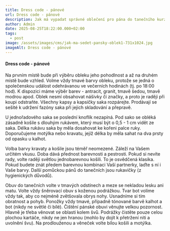 ```yaml
---
title: Dress code - pánové
url: Dress code - pánové
description: Jak má vypadat správné oblečení pro pána do tanečního kurzu
author: Admin
date: 2025-08-25T18:22:00.000+02:00
tags:
  - post
image: /assets/images/cms/jak-ma-sedet-pansky-oblek1-731x1024.jpg
imageAlt: Dress code - pánové
---
```

#### Dress code - pánové

Na prvním místě bude při výběru obleku jeho pohodlnost a až na druhém místě bude vzhled. Volme vždy tmavé barvy obleku, protože se jedná o společenskou událost odehrávanou ve večerních hodinách (tj. po 18:00 hod). K dispozici máme výběr barev - antracit, granit, tmavě šedou, tmavě modrou apod. Oblek nesmí obsahovat nášivky či značky, a proto je raději při koupi odstraňte. Všechny kapsy a kapsičky saka rozpárejte. Prodávají se sešité k udržení fazóny saka při jejich skladování a přepravě.

U jednořadového saka se poslední knoflík nezapíná. Pod sako se obléká zásadně košile s dlouhým rukávem, který musí být o 0,5 - 1 cm vidět ze saka. Délka rukávu saka by měla dosahovat ke kořeni palce ruky.
Doporučujeme motýlka nebo kravatu, jejíž délka by měla sahat na dva prsty od opasku u kalhot.

Volba barvy kravaty a košile jsou téměř neomezené. Záleží na Vašem určitém vkusu. Doba dává přednost barevnosti a pestrosti. Pokud si nevíte rady, volte raději světlou jednobarevnou košili. To je osvědčená klasika. Pokud budete znát předem barevnou kombinaci Vaší partnerky, laďte s ní i Vaše barvy.
Další pomůckou pánů do tanečních jsou rukavičky (z hygienických důvodů).

Obuv do tanečních volte v tmavých odstínech a meze se nekladou lesku ani matu. Volte vždy šněrovací obuv s koženou podrážkou. Tvar bot volíme vždy tak, aby co nejméně zvětšovala obrys nohy. Usnadníme si tím obratnost a pohyb. Ponožky vždy tmavé, případně tónované barvě kalhot a bot (nikdy ne světlé či bílé).
Čištění pánské obuvi věnujte velkou pozornost. Hlavně je třeba věnovat se oblasti kolem švů. Podrážky čistěte pouze celou plochou kartáče, nikdy ne jen hranou (mohlo by dojít k přetržení niti a uvolnění švu).
Na prodlouženou a věneček volte bílou košili a motýlka.
